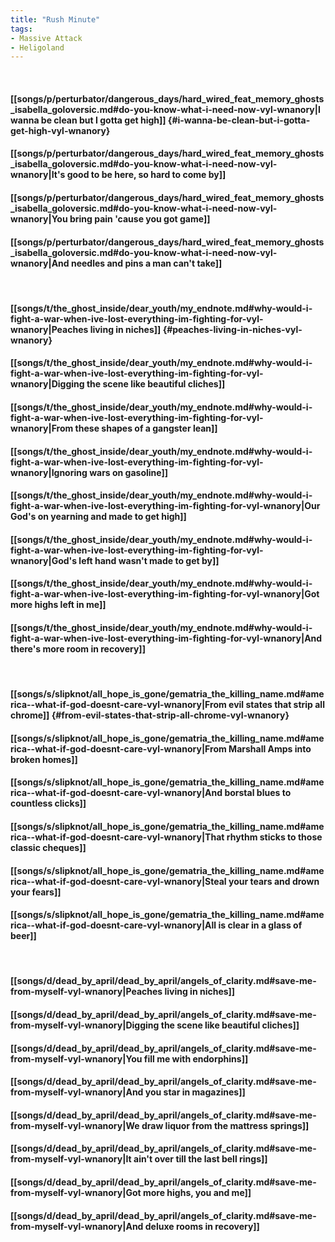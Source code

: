 ```yaml
---
title: "Rush Minute"
tags:
- Massive Attack
- Heligoland
---
```

&nbsp;
#### [[songs/p/perturbator/dangerous_days/hard_wired_feat_memory_ghosts_isabella_goloversic.md#do-you-know-what-i-need-now-vyl-wnanory|I wanna be clean but I gotta get high]] {#i-wanna-be-clean-but-i-gotta-get-high-vyl-wnanory}
#### [[songs/p/perturbator/dangerous_days/hard_wired_feat_memory_ghosts_isabella_goloversic.md#do-you-know-what-i-need-now-vyl-wnanory|It's good to be here, so hard to come by]]
#### [[songs/p/perturbator/dangerous_days/hard_wired_feat_memory_ghosts_isabella_goloversic.md#do-you-know-what-i-need-now-vyl-wnanory|You bring pain 'cause you got game]]
#### [[songs/p/perturbator/dangerous_days/hard_wired_feat_memory_ghosts_isabella_goloversic.md#do-you-know-what-i-need-now-vyl-wnanory|And needles and pins a man can't take]]
&nbsp;
#### [[songs/t/the_ghost_inside/dear_youth/my_endnote.md#why-would-i-fight-a-war-when-ive-lost-everything-im-fighting-for-vyl-wnanory|Peaches living in niches]] {#peaches-living-in-niches-vyl-wnanory}
#### [[songs/t/the_ghost_inside/dear_youth/my_endnote.md#why-would-i-fight-a-war-when-ive-lost-everything-im-fighting-for-vyl-wnanory|Digging the scene like beautiful cliches]]
#### [[songs/t/the_ghost_inside/dear_youth/my_endnote.md#why-would-i-fight-a-war-when-ive-lost-everything-im-fighting-for-vyl-wnanory|From these shapes of a gangster lean]]
#### [[songs/t/the_ghost_inside/dear_youth/my_endnote.md#why-would-i-fight-a-war-when-ive-lost-everything-im-fighting-for-vyl-wnanory|Ignoring wars on gasoline]]
#### [[songs/t/the_ghost_inside/dear_youth/my_endnote.md#why-would-i-fight-a-war-when-ive-lost-everything-im-fighting-for-vyl-wnanory|Our God's on yearning and made to get high]]
#### [[songs/t/the_ghost_inside/dear_youth/my_endnote.md#why-would-i-fight-a-war-when-ive-lost-everything-im-fighting-for-vyl-wnanory|God's left hand wasn't made to get by]]
#### [[songs/t/the_ghost_inside/dear_youth/my_endnote.md#why-would-i-fight-a-war-when-ive-lost-everything-im-fighting-for-vyl-wnanory|Got more highs left in me]]
#### [[songs/t/the_ghost_inside/dear_youth/my_endnote.md#why-would-i-fight-a-war-when-ive-lost-everything-im-fighting-for-vyl-wnanory|And there's more room in recovery]]
&nbsp;
#### [[songs/s/slipknot/all_hope_is_gone/gematria_the_killing_name.md#america--what-if-god-doesnt-care-vyl-wnanory|From evil states that strip all chrome]] {#from-evil-states-that-strip-all-chrome-vyl-wnanory}
#### [[songs/s/slipknot/all_hope_is_gone/gematria_the_killing_name.md#america--what-if-god-doesnt-care-vyl-wnanory|From Marshall Amps into broken homes]]
#### [[songs/s/slipknot/all_hope_is_gone/gematria_the_killing_name.md#america--what-if-god-doesnt-care-vyl-wnanory|And borstal blues to countless clicks]]
#### [[songs/s/slipknot/all_hope_is_gone/gematria_the_killing_name.md#america--what-if-god-doesnt-care-vyl-wnanory|That rhythm sticks to those classic cheques]]
#### [[songs/s/slipknot/all_hope_is_gone/gematria_the_killing_name.md#america--what-if-god-doesnt-care-vyl-wnanory|Steal your tears and drown your fears]]
#### [[songs/s/slipknot/all_hope_is_gone/gematria_the_killing_name.md#america--what-if-god-doesnt-care-vyl-wnanory|All is clear in a glass of beer]]
&nbsp;
#### [[songs/d/dead_by_april/dead_by_april/angels_of_clarity.md#save-me-from-myself-vyl-wnanory|Peaches living in niches]]
#### [[songs/d/dead_by_april/dead_by_april/angels_of_clarity.md#save-me-from-myself-vyl-wnanory|Digging the scene like beautiful cliches]]
#### [[songs/d/dead_by_april/dead_by_april/angels_of_clarity.md#save-me-from-myself-vyl-wnanory|You fill me with endorphins]]
#### [[songs/d/dead_by_april/dead_by_april/angels_of_clarity.md#save-me-from-myself-vyl-wnanory|And you star in magazines]]
#### [[songs/d/dead_by_april/dead_by_april/angels_of_clarity.md#save-me-from-myself-vyl-wnanory|We draw liquor from the mattress springs]]
#### [[songs/d/dead_by_april/dead_by_april/angels_of_clarity.md#save-me-from-myself-vyl-wnanory|It ain't over till the last bell rings]]
#### [[songs/d/dead_by_april/dead_by_april/angels_of_clarity.md#save-me-from-myself-vyl-wnanory|Got more highs, you and me]]
#### [[songs/d/dead_by_april/dead_by_april/angels_of_clarity.md#save-me-from-myself-vyl-wnanory|And deluxe rooms in recovery]]
